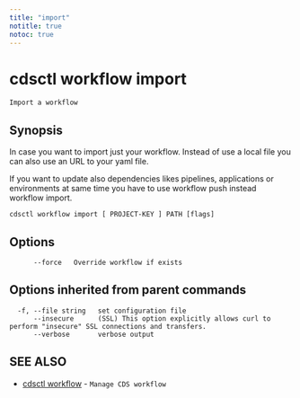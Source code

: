 ```yaml
---
title: "import"
notitle: true
notoc: true
---
```

# cdsctl workflow import

`Import a workflow`

## Synopsis


In case you want to import just your workflow. Instead of use a local file you can also use an URL to your yaml file.

If you want to update also dependencies likes pipelines, applications or environments at same time you have to use workflow push instead workflow import.

	

```
cdsctl workflow import [ PROJECT-KEY ] PATH [flags]
```

## Options

```
      --force   Override workflow if exists
```

## Options inherited from parent commands

```
  -f, --file string   set configuration file
      --insecure      (SSL) This option explicitly allows curl to perform "insecure" SSL connections and transfers.
      --verbose       verbose output
```

## SEE ALSO

* [cdsctl workflow](/docs/components/cdsctl/workflow/)	 - `Manage CDS workflow`

